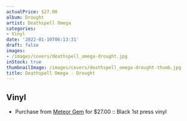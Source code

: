 ```yaml
---
actualPrice: $27.00
album: Drought
artist: Deathspell Omega
categories:
- Vinyl
date: '2022-01-10T06:13:31'
draft: false
images:
- /images/covers/deathspell_omega-drought.jpg
inStock: true
thumbnailImage: /images/covers/deathspell_omega-drought-thumb.jpg
title: Deathspell Omega - Drought
---
```


## Vinyl
* Purchase from [Meteor Gem](https://meteor-gem.com/products/deathspell-omega-drought) for $27.00 :: Black 1st press vinyl
